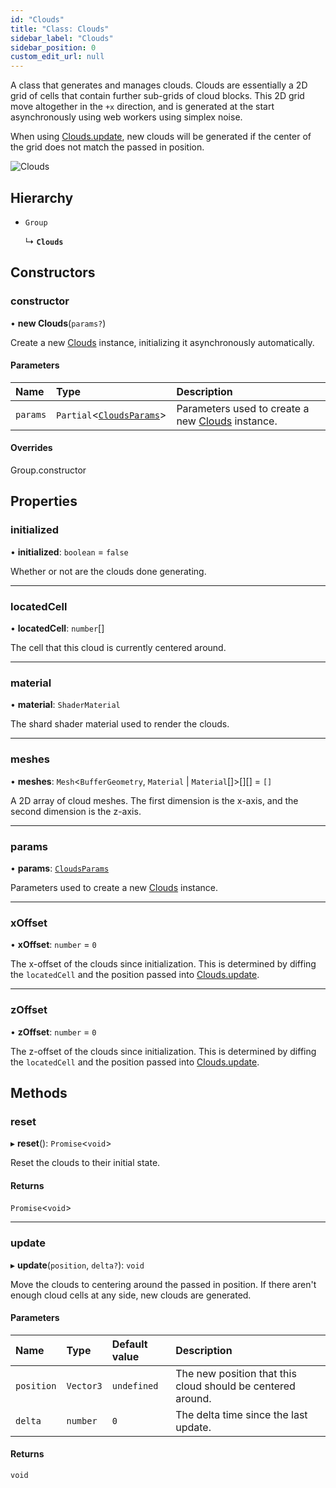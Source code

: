 ```yaml
---
id: "Clouds"
title: "Class: Clouds"
sidebar_label: "Clouds"
sidebar_position: 0
custom_edit_url: null
---
```


A class that generates and manages clouds. Clouds are essentially a 2D grid of cells that contain further sub-grids of
cloud blocks. This 2D grid move altogether in the `+x` direction, and is generated at the start asynchronously using
web workers using simplex noise.

When using [Clouds.update](Clouds.md#update-14), new clouds will be generated if the center of the grid
does not match the passed in position.

![Clouds](/img/clouds.png)

## Hierarchy

- `Group`

  ↳ **`Clouds`**

## Constructors

### constructor

• **new Clouds**(`params?`)

Create a new [Clouds](Clouds.md) instance, initializing it asynchronously automatically.

#### Parameters

| Name | Type | Description |
| :------ | :------ | :------ |
| `params` | `Partial`<[`CloudsParams`](../modules.md#cloudsparams-14)\> | Parameters used to create a new [Clouds](Clouds.md) instance. |

#### Overrides

Group.constructor

## Properties

### initialized

• **initialized**: `boolean` = `false`

Whether or not are the clouds done generating.

___

### locatedCell

• **locatedCell**: `number`[]

The cell that this cloud is currently centered around.

___

### material

• **material**: `ShaderMaterial`

The shard shader material used to render the clouds.

___

### meshes

• **meshes**: `Mesh`<`BufferGeometry`, `Material` \| `Material`[]\>[][] = `[]`

A 2D array of cloud meshes. The first dimension is the x-axis, and the second dimension is the z-axis.

___

### params

• **params**: [`CloudsParams`](../modules.md#cloudsparams-14)

Parameters used to create a new [Clouds](Clouds.md) instance.

___

### xOffset

• **xOffset**: `number` = `0`

The x-offset of the clouds since initialization. This is determined by diffing the `locatedCell` and the
position passed into [Clouds.update](Clouds.md#update-14).

___

### zOffset

• **zOffset**: `number` = `0`

The z-offset of the clouds since initialization. This is determined by diffing the `locatedCell` and the
position passed into [Clouds.update](Clouds.md#update-14).

## Methods

### reset

▸ **reset**(): `Promise`<`void`\>

Reset the clouds to their initial state.

#### Returns

`Promise`<`void`\>

___

### update

▸ **update**(`position`, `delta?`): `void`

Move the clouds to centering around the passed in position. If there aren't enough cloud
cells at any side, new clouds are generated.

#### Parameters

| Name | Type | Default value | Description |
| :------ | :------ | :------ | :------ |
| `position` | `Vector3` | `undefined` | The new position that this cloud should be centered around. |
| `delta` | `number` | `0` | The delta time since the last update. |

#### Returns

`void`
